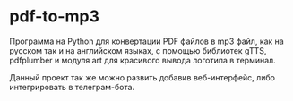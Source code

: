 # pdf-to-mp3

Программа на Python для конвертации PDF файлов в mp3 файл, как на русском так и на английском языках, с помощью библиотек gTTS, pdfplumber и модуля art для красивого вывода логотипа в терминал.

Данный проект так же можно развить добавив веб-интерфейс, либо интегрировать в телеграм-бота.